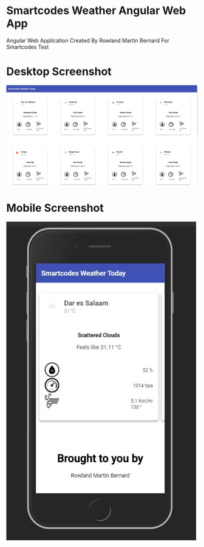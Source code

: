 # Smartcodes Weather Angular Web App
 Angular Web Application Created By Rowland Martin Bernard For Smartcodes Test
 
 
 # Desktop Screenshot
 <img src="https://github.com/Codefucious/SmartcodesWeather/blob/master/src/assets/desktop.jpg" width="900">
 
  # Mobile Screenshot
 <img src="https://github.com/Codefucious/SmartcodesWeather/blob/master/src/assets/mobile.jpg" width="500">
